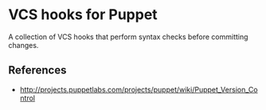 VCS hooks for Puppet
====================

A collection of VCS hooks that perform syntax checks before committing changes.


References
----------

* http://projects.puppetlabs.com/projects/puppet/wiki/Puppet_Version_Control

